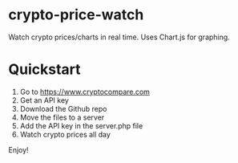 # crypto-price-watch
Watch crypto prices/charts in real time. Uses Chart.js for graphing. 

# Quickstart
1) Go to https://www.cryptocompare.com
2) Get an API key
3) Download the Github repo
4) Move the files to a server
5) Add the API key in the server.php file
6) Watch crypto prices all day

Enjoy!
